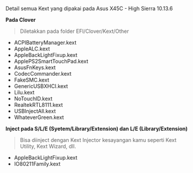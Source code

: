 Detail semua Kext yang dipakai pada Asus X45C - High Sierra 10.13.6

**Pada Clover**
> Diletakkan pada folder EFI/Clover/Kext/Other

* ACPIBatteryManager.kext
* AppleALC.kext
* AppleBackLightFixup.kext
* ApplePS2SmartTouchPad.kext
* AsusFnKeys.kext
* CodecCommander.kext
* FakeSMC.kext
* GenericUSBXHCI.kext
* Lilu.kext
* NoTouchID.kext
* RealtekRTL8111.kext
* USBInjectAll.kext
* WhateverGreen.kext

**Inject pada S/L/E (Syetem/Library/Extension) dan L/E (Library/Extension)**
> Bisa diinject dengan Kext Injector kesayangan kamu seperti Kext Utility, Kext Wizard, dll.

* AppleBackLightFixup.kext
* IO80211Family.kext